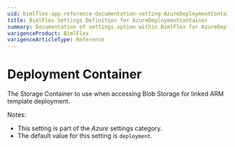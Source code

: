 ```yaml
---
uid: bimlflex-app-reference-documentation-setting-AzureDeploymentContainer
title: BimlFlex Settings Definition for AzureDeploymentContainer
summary: Documentation of settings option within BimlFlex for AzureDeploymentContainer
varigenceProduct: BimlFlex
varigenceArticleType: Reference
---
```


# Deployment Container

The Storage Container to use when accessing Blob Storage for linked ARM template deployment.

Notes:

* This setting is part of the *Azure* settings category.
* The default value for this setting is `deployment`.
